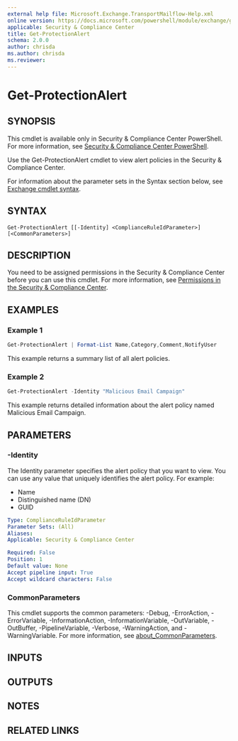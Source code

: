 ```yaml
---
external help file: Microsoft.Exchange.TransportMailflow-Help.xml
online version: https://docs.microsoft.com/powershell/module/exchange/get-protectionalert
applicable: Security & Compliance Center
title: Get-ProtectionAlert
schema: 2.0.0
author: chrisda
ms.author: chrisda
ms.reviewer:
---
```


# Get-ProtectionAlert

## SYNOPSIS
This cmdlet is available only in Security & Compliance Center PowerShell. For more information, see [Security & Compliance Center PowerShell](https://docs.microsoft.com/powershell/exchange/scc-powershell).

Use the Get-ProtectionAlert cmdlet to view alert policies in the Security & Compliance Center.

For information about the parameter sets in the Syntax section below, see [Exchange cmdlet syntax](https://docs.microsoft.com/powershell/exchange/exchange-cmdlet-syntax).

## SYNTAX

```
Get-ProtectionAlert [[-Identity] <ComplianceRuleIdParameter>] [<CommonParameters>]
```

## DESCRIPTION
You need to be assigned permissions in the Security & Compliance Center before you can use this cmdlet. For more information, see [Permissions in the Security & Compliance Center](https://docs.microsoft.com/microsoft-365/security/office-365-security/permissions-in-the-security-and-compliance-center).

## EXAMPLES

### Example 1
```powershell
Get-ProtectionAlert | Format-List Name,Category,Comment,NotifyUser
```

This example returns a summary list of all alert policies.

### Example 2
```powershell
Get-ProtectionAlert -Identity "Malicious Email Campaign"
```

This example returns detailed information about the alert policy named Malicious Email Campaign.

## PARAMETERS

### -Identity
The Identity parameter specifies the alert policy that you want to view. You can use any value that uniquely identifies the alert policy. For example:

- Name
- Distinguished name (DN)
- GUID

```yaml
Type: ComplianceRuleIdParameter
Parameter Sets: (All)
Aliases:
Applicable: Security & Compliance Center

Required: False
Position: 1
Default value: None
Accept pipeline input: True
Accept wildcard characters: False
```

### CommonParameters
This cmdlet supports the common parameters: -Debug, -ErrorAction, -ErrorVariable, -InformationAction, -InformationVariable, -OutVariable, -OutBuffer, -PipelineVariable, -Verbose, -WarningAction, and -WarningVariable. For more information, see [about_CommonParameters](https://go.microsoft.com/fwlink/p/?LinkID=113216).

## INPUTS

###  

## OUTPUTS

###  

## NOTES

## RELATED LINKS
